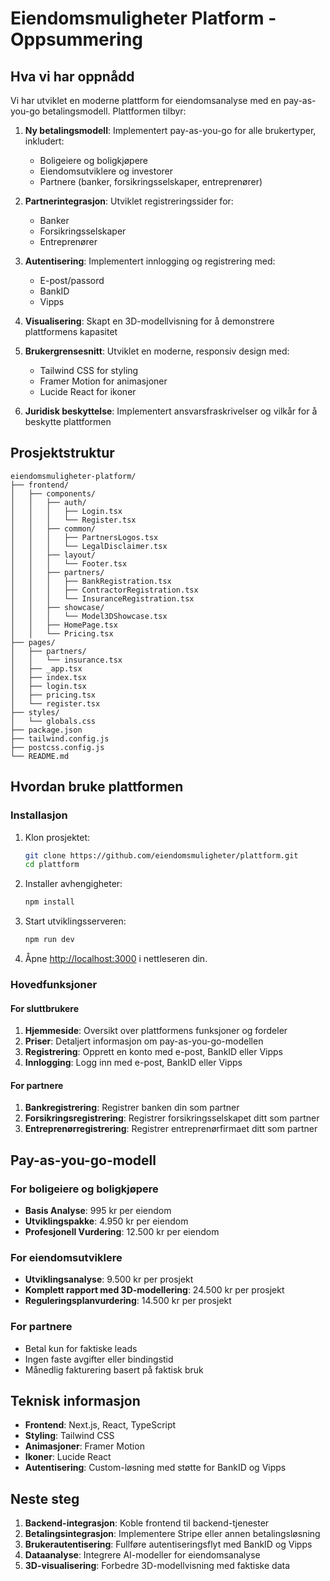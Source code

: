 # Eiendomsmuligheter Platform - Oppsummering

## Hva vi har oppnådd

Vi har utviklet en moderne plattform for eiendomsanalyse med en pay-as-you-go betalingsmodell. Plattformen tilbyr:

1. **Ny betalingsmodell**: Implementert pay-as-you-go for alle brukertyper, inkludert:
   - Boligeiere og boligkjøpere
   - Eiendomsutviklere og investorer
   - Partnere (banker, forsikringsselskaper, entreprenører)

2. **Partnerintegrasjon**: Utviklet registreringssider for:
   - Banker
   - Forsikringsselskaper
   - Entreprenører

3. **Autentisering**: Implementert innlogging og registrering med:
   - E-post/passord
   - BankID
   - Vipps

4. **Visualisering**: Skapt en 3D-modellvisning for å demonstrere plattformens kapasitet

5. **Brukergrensesnitt**: Utviklet en moderne, responsiv design med:
   - Tailwind CSS for styling
   - Framer Motion for animasjoner
   - Lucide React for ikoner

6. **Juridisk beskyttelse**: Implementert ansvarsfraskrivelser og vilkår for å beskytte plattformen

## Prosjektstruktur

```
eiendomsmuligheter-platform/
├── frontend/
│   ├── components/
│   │   ├── auth/
│   │   │   ├── Login.tsx
│   │   │   └── Register.tsx
│   │   ├── common/
│   │   │   ├── PartnersLogos.tsx
│   │   │   └── LegalDisclaimer.tsx
│   │   ├── layout/
│   │   │   └── Footer.tsx
│   │   ├── partners/
│   │   │   ├── BankRegistration.tsx
│   │   │   ├── ContractorRegistration.tsx
│   │   │   └── InsuranceRegistration.tsx
│   │   ├── showcase/
│   │   │   └── Model3DShowcase.tsx
│   │   ├── HomePage.tsx
│   │   └── Pricing.tsx
├── pages/
│   ├── partners/
│   │   └── insurance.tsx
│   ├── _app.tsx
│   ├── index.tsx
│   ├── login.tsx
│   ├── pricing.tsx
│   └── register.tsx
├── styles/
│   └── globals.css
├── package.json
├── tailwind.config.js
├── postcss.config.js
└── README.md
```

## Hvordan bruke plattformen

### Installasjon

1. Klon prosjektet:
   ```bash
   git clone https://github.com/eiendomsmuligheter/plattform.git
   cd plattform
   ```

2. Installer avhengigheter:
   ```bash
   npm install
   ```

3. Start utviklingsserveren:
   ```bash
   npm run dev
   ```

4. Åpne [http://localhost:3000](http://localhost:3000) i nettleseren din.

### Hovedfunksjoner

#### For sluttbrukere

1. **Hjemmeside**: Oversikt over plattformens funksjoner og fordeler
2. **Priser**: Detaljert informasjon om pay-as-you-go-modellen
3. **Registrering**: Opprett en konto med e-post, BankID eller Vipps
4. **Innlogging**: Logg inn med e-post, BankID eller Vipps

#### For partnere

1. **Bankregistrering**: Registrer banken din som partner
2. **Forsikringsregistrering**: Registrer forsikringsselskapet ditt som partner
3. **Entreprenørregistrering**: Registrer entreprenørfirmaet ditt som partner

## Pay-as-you-go-modell

### For boligeiere og boligkjøpere

- **Basis Analyse**: 995 kr per eiendom
- **Utviklingspakke**: 4.950 kr per eiendom
- **Profesjonell Vurdering**: 12.500 kr per eiendom

### For eiendomsutviklere

- **Utviklingsanalyse**: 9.500 kr per prosjekt
- **Komplett rapport med 3D-modellering**: 24.500 kr per prosjekt
- **Reguleringsplanvurdering**: 14.500 kr per prosjekt

### For partnere

- Betal kun for faktiske leads
- Ingen faste avgifter eller bindingstid
- Månedlig fakturering basert på faktisk bruk

## Teknisk informasjon

- **Frontend**: Next.js, React, TypeScript
- **Styling**: Tailwind CSS
- **Animasjoner**: Framer Motion
- **Ikoner**: Lucide React
- **Autentisering**: Custom-løsning med støtte for BankID og Vipps

## Neste steg

1. **Backend-integrasjon**: Koble frontend til backend-tjenester
2. **Betalingsintegrasjon**: Implementere Stripe eller annen betalingsløsning
3. **Brukerautentisering**: Fullføre autentiseringsflyt med BankID og Vipps
4. **Dataanalyse**: Integrere AI-modeller for eiendomsanalyse
5. **3D-visualisering**: Forbedre 3D-modellvisning med faktiske data 